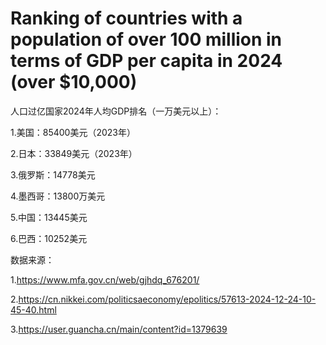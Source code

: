 # Ranking of countries with a population of over 100 million in terms of GDP per capita in 2024 (over $10,000)

人口过亿国家2024年人均GDP排名（一万美元以上）：

1.美国：85400美元（2023年）

2.日本：33849美元（2023年）

3.俄罗斯：14778美元

4.墨西哥：13800万美元

5.中国：13445美元

6.巴西：10252美元

数据来源：

1.https://www.mfa.gov.cn/web/gjhdq_676201/

2.https://cn.nikkei.com/politicsaeconomy/epolitics/57613-2024-12-24-10-45-40.html

3.https://user.guancha.cn/main/content?id=1379639
